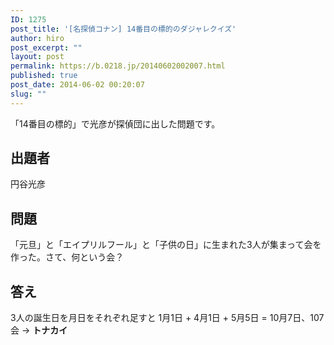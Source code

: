 ```yaml
---
ID: 1275
post_title: '[名探偵コナン] 14番目の標的のダジャレクイズ'
author: hiro
post_excerpt: ""
layout: post
permalink: https://b.0218.jp/20140602002007.html
published: true
post_date: 2014-06-02 00:20:07
slug: ""
---
```

「14番目の標的」で光彦が探偵団に出した問題です。
<!--more-->
<h2>出題者</h2>
円谷光彦

<h2>問題</h2>
「元旦」と「エイプリルフール」と「子供の日」に生まれた3人が集まって会を作った。さて、何という会？

<h2>答え</h2>
3人の誕生日を月日をそれぞれ足すと
1月1日 + 4月1日 + 5月5日 = 10月7日、107会
→ <strong>トナカイ</strong>